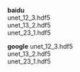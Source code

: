
**baidu**                                                  
  unet_12_3.hdf5                                                       
  unet_13_2.hdf5                                                       
  unet_23_1.hdf5                                                      

**google**
  unet_12_3.hdf5                                                          
  unet_13_2.hdf5                                                           
  unet_23_1.hdf5                                                   
